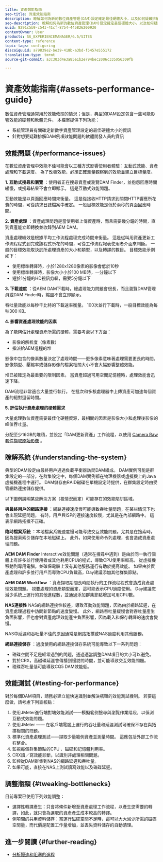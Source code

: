 ```yaml
---
title: 資產效能指南
seo-title: 資產效能指南
description: 瞭解如何為新的數位資產管理(DAM)設定確定最佳硬體大小，以及如何疑難排解效能問題
seo-description: 瞭解如何為新的數位資產管理(DAM)設定確定最佳硬體大小，以及如何疑難排解效能問題
uuid: 8291c5b9-c543-41cf-8754-445826200930
contentOwner: User
products: SG_EXPERIENCEMANAGER/6.5/SITES
content-type: reference
topic-tags: configuring
discoiquuid: a79839e2-be39-418b-a3bd-f5457e555172
translation-type: tm+mt
source-git-commit: a3c303d4e3a85e1b2e794bec2006c335056309fb

---
```



# 資產效能指南{#assets-performance-guide}

數位資產管理通常用於效能攸關的情況；但是，典型的DAM設定包含一些可能影響效能的硬體和軟體元件。 本檔案提供下列功能：

* 系統管理員有關確定新數字資產管理設定的最佳硬體大小的資訊
* 針對想要疑難排解DAM例項效能問題的軟體開發人員的資訊

## 效能問題 {#performance-issues}

在數位資產管理中效能不佳可能會以三種方式影響使用者體驗：互動式效能、資產處理和下載速度。 為了改善效能，必須正確測量觀察到的效能並建立目標量度。

**1. 互動式搜尋和瀏覽** ：使用者正在搜尋資產或瀏覽DAM Finder，並抱怨回應時間緩慢，或搜尋結果不會立即顯示。 這是互動式效能問題。

互動效能是以頁面回應時間來衡量。 這是從接收HTTP請求到關閉HTTP響應所花費的時間，可從請求日誌檔案中確定。 一般目標效能是低於兩秒的頁面回應時間。

**2. 資產處理** ：資產處理問題是當使用者上傳資產時，而且需要幾分鐘的時間，直到資產能立即轉換並收錄到AEM DAM。

資產處理績效是根據平均工作流程處理完成時間來衡量。 這是從叫用資產更新工作流程程式到完成該程式所花的時間，可從工作流程報表使用者介面來判斷。 一般的目標效能取決於所處理資產的大小和類型，以及轉譯的數目。 目標效能示例如下：

* 使用標準轉譯時，小於1280x1280像素的影像會低於10秒
* 使用標準轉譯時，影像大小小於100 MB時，一分鐘以下
* 短於1分鐘的HD視訊剪輯，需要5分鐘以下

**3. 下載速度** ：從AEM DAM下載時，總處理能力問題會很長，而且瀏覽DAM管理員或DAM Finder時，縮圖不會立即顯示。

吞吐量效能以每秒千比特的下載速率衡量。 100次並行下載時，一般目標效能為每秒300 KB。

**4. 影響資產處理效能的因素**

為了能夠估計處理資產所需的硬體，需要考慮以下方面：

* 影像的解析度（像素數）
* 指派給AEM進程的堆

影像中包含的像素數量決定了處理時間——更多像素意味著處理需要更長的時間。
影像類型、壓縮率或儲存影像的檔案相關大小不會大幅影響整體效能。

堆已被確定為最重要的限制因素。 當資產超過可用空閒記憶體時，處理效能會迅速下降。

DAM流程非常適合大量並行執行。 在批次和多核處理器中上傳資產可加速每個資產的絕對逗留時間。

**5. 評估執行資產處理的硬體需求**

大量處理數位資產需要最佳化硬體資源，最相關的因素是影像大小和處理後影像的峰值吞吐量。

分配至少16GB的堆積，並設定「DAM更新資產」工作流程，以使用 [Camera Raw套件擷取原始影像](/help/assets/camera-raw.md) 。

## 瞭解系統 {#understanding-the-system}

典型的DAM設定由最終用戶通過負載平衡器訪問DAM組成。 DAM實例可能是群集設定的一部分，在群集設定中，每個DAM實例都在物理機器或虛擬機上的Java虛擬機進程中運行。 DAM儲存由RAID磁碟在單機設定時提供，在群集設定時由受管網路連接儲存提供。

以下圖例說明某些解決方案（視情況而定）可能存在的效能陷阱區域。

**與最終用戶的網路連接** ：網路連接速度慢可能導致吞吐量問題，在某些情況下也會出現延遲問題。 有時，用戶與ISP的連接速度較慢，尤其是在內部網路中。 這表示網路拓撲不正確。

**臨時檔案系統** ：本地檔案系統速度慢可能導致交互效能問題，尤其是在搜索時，因為搜索索引儲存在本地磁碟上。 此外，如果使用命令列處理，也會造成資產處理問題。

**AEM DAM Finder** Interactive效能問題（通常在搜尋中遇到）是由於同一執行個體上有許多並行使用者或其他耗用CPU的程式，導致CPU使用率較高。 從虛擬機移動到專用電腦，並確保電腦上沒有其他服務運行有助於提高效能。 如果由於資產處理和許多並行用戶而導致CPU負載高，Day建議添加其他群集節點。

**AEM DAM Workflow** ：資產擷取期間長時間執行的工作流程程式會造成資產處理效能問題。 視要處理的資產類型而定，這可能表示CPU過度使用。 Day建議您減少系統上運行的其他進程數，並通過添加群集節點增加可用CPU數。

**NAS連接性** NAS的網路連接性較差，導致互動效能問題，因為由於網路延遲，在資產處理過程中訪問新節點的速度變慢。 此外，網路吞吐量緩慢會對吞吐量產生負面影響，但也會對資產處理效能產生負面影響，因為載入和保存轉譯的速度會變慢。

NAS中延遲和吞吐量不佳的原因通常是網路拓撲或NAS過度利用其他服務。

**網路連接儲存** ：過度使用的網路連接儲存系統可能導致以下一系列問題：

* 磁碟空間不足是經常遇到的問題，通過適當調整DAM項目的大小可以避免。
* 對於CRX，高磁碟延遲會傳播到慢訪問時間，並可能導致交互效能問題。
* 磁碟吞吐量低可能導致CQ5 DAM效能低。

## 效能測試 {#testing-for-performance}

對於每個DAM項目，請務必建立能快速識別並解決瓶頸的效能測試機制。 若要這麼做，請考慮下列查核點：

1. 使用JMeter進行端對端效能測試——模擬範例搜尋與瀏覽作業階段，以偵測互動式效能問題。
1. 使用JMeter —— 在客戶端電腦上運行的吞吐量和延遲測試可確保不存在與拓撲相關的問題。
1. 標準化資產處理測試——擷取少量範例資產並測量時間。 這應包括外部工作流程整合。
1. 監視每個群集節點的CPU 、磁碟和記憶體利用率。
1. CRX讀／寫效能診斷，以識別非處理相關問題。
1. 監控從DAM群集到NAS的網路延遲和吞吐量。
1. 如果可能，直接在NAS上測試讀寫效能以及磁碟延遲。

## 調整瓶頸 {#tweaking-bottlenecks}

目前專案已使用下列效能調整：

* 選擇性轉譯產生：只會將條件新增至資產處理工作流程，以產生您需要的轉譯，如此，就只會為選取的資產產生成本較高的轉譯。
* 例項間的共用資料儲存：當運行磁碟空間不足時，這可以大大減少所需的磁碟空間量，而代價是配置工作量增加，並丟失資料儲存的自動清理。

## 進一步閱讀 {#further-reading}

* [分析慢速和阻塞的進程](https://helpx.adobe.com/experience-manager/kb/AnalyzeSlowAndBlockedProcesses.html)

